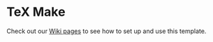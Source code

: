 # TeX Make

Check out our [Wiki pages](https://github.com/git-tex/tex-make/wiki) to see how to set up and use this template.
